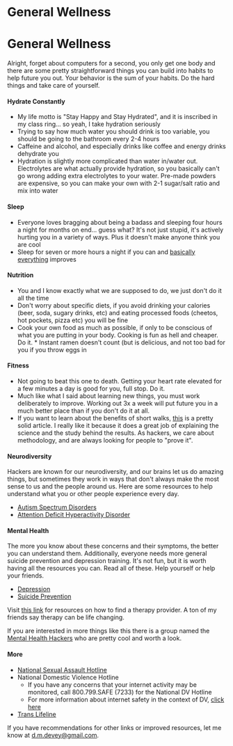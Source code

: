 # General Wellness
# General Wellness

Alright, forget about computers for a second, you only get one body and there are some pretty straightforward things you can build into habits to help future you out. Your behavior is the sum of your habits. Do the hard things and take care of yourself.

#### Hydrate Constantly
   * My life motto is "Stay Happy and Stay Hydrated", and it is inscribed in my class ring... so yeah, I take hydration seriously
   * Trying to say how much water you should drink is too variable, you should be going to the bathroom every 2-4 hours
   * Caffeine and alcohol, and especially drinks like coffee and energy drinks dehydrate you
   * Hydration is slightly more complicated than water in/water out. Electrolytes are what actually provide hydration, so you basically can't go wrong adding extra electrolytes to your water. Pre-made powders are expensive, so you can make your own with 2-1 sugar/salt ratio and mix into water

#### Sleep
   * Everyone loves bragging about being a badass and sleeping four hours a night for months on end... guess what? It's not just stupid, it's actively hurting you in a variety of ways. Plus it doesn't make anyone think you are cool
   * Sleep for seven or more hours a night if you can and [basically everything](https://www.nhlbi.nih.gov/health-topics/sleep-deprivation-and-deficiency) improves

#### Nutrition
   * You and I know exactly what we are supposed to do, we just don't do it all the time
   * Don't worry about specific diets, if you avoid drinking your calories (beer, soda, sugary drinks, etc) and eating processed foods (cheetos, hot pockets, pizza etc) you will be fine
   * Cook your own food as much as possible, if only to be conscious of what you are putting in your body. Cooking is fun as hell and cheaper. Do it.
    * Instant ramen doesn't count (but is delicious, and not too bad for you if you throw eggs in

#### Fitness
   * Not going to beat this one to death. Getting your heart rate elevated for a few minutes a day is good for you, full stop. Do it.
   * Much like what I said about learning new things, you must work deliberately to improve. Working out 3x a week will put future you in a much better place than if you don't do it at all.
   * If you want to learn about the benefits of short walks, [this](https://www.nhs.uk/news/lifestyle-and-exercise/a-15-minute-daily-walk-will-help-you-live-longer-says-study/) is a pretty solid article. I really like it because it does a great job of explaining the science and the study behind the results. As hackers, we care about methodology, and are always looking for people to "prove it".

####  Neurodiversity
Hackers are known for our neurodiversity, and our brains let us do amazing things, but sometimes they work in ways that don't always make the most sense to us and the people around us. Here are some resources to help understand what you or other people experience every day.

  * [Autism Spectrum Disorders](https://www.nimh.nih.gov/health/topics/autism-spectrum-disorders-asd/index.shtml)
  * [Attention Deficit Hyperactivity Disorder](https://www.helpguide.org/articles/add-adhd/adhd-attention-deficit-disorder-in-adults.htm)


#### Mental Health
The more you know about these concerns and their symptoms, the better you can understand them. Additionally, everyone needs more general suicide prevention and depression training. It's not fun, but it is worth having all the resources you can. Read all of these. Help yourself or help your friends.

  * [Depression](https://www.nimh.nih.gov/health/topics/depression/index.shtml)
  * [Suicide Prevention](https://www.nimh.nih.gov/health/topics/suicide-prevention/index.shtml)

Visit [this link](https://www.psychologytoday.com/us/therapists) for resources on how to find a therapy provider. A ton of my friends say therapy can be life changing.

If you are interested in more things like this there is a group named the [Mental Health Hackers](https://twitter.com/hackershealth) who are pretty cool and worth a look.

#### More

  * [National Sexual Assault Hotline](https://www.rainn.org/)
  * National Domestic Violence Hotline
     * If you have any concerns that your internet activity may be monitored, call 800.799.SAFE (7233) for the National DV Hotline
     * For more information about internet safety in the context of DV, [click here](https://www.thehotline.org/plan-for-safety/internet-safety/)
  * [Trans Lifeline](https://translifeline.org/)


If you have recommendations for other links or improved resources, let me know at d.m.devey@gmail.com.
